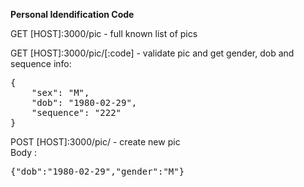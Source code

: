 
<b>Personal Idendification Code </b>

<p>GET [HOST]:3000/pic - full known list of pics</p>
<p>GET [HOST]:3000/pic/[:code] - validate pic and get gender, dob and sequence info:<br />
<pre>
{
    "sex": "M",
    "dob": "1980-02-29",
    "sequence": "222"
}
</pre>
</p>

<p>POST [HOST]:3000/pic/ - create new pic<br />
Body : <br />
<pre>{"dob":"1980-02-29","gender":"M"}</pre>
<br />



</p>